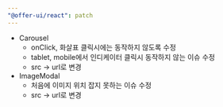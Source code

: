```yaml
---
"@offer-ui/react": patch
---
```


- Carousel
  - onClick, 화살표 클릭시에는 동작하지 않도록 수정
  - tablet, mobile에서 인디케이터 클릭시 동작하지 않는 이슈 수정
  - src -> url로 변경
- ImageModal
  - 처음에 이미지 위치 잡지 못하는 이슈 수정
  - src -> url로 변경
